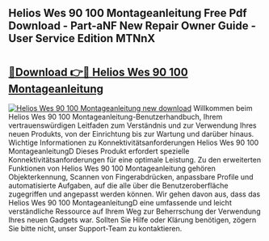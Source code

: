 ## Helios Wes 90 100 Montageanleitung Free Pdf Download - Part-aNF New Repair Owner Guide - User Service Edition MTNnX

# <h2><a href="http://df8al7.blite.top/?on=Helios+Wes+90+100+Montageanleitung">🔗Download 👉🔴 Helios Wes 90 100 Montageanleitung</a></h2>

[![Helios Wes 90 100 Montageanleitung new download](https://i.imgur.com/lujVjoI.png)](http://df8al7.blite.top/?on=Helios+Wes+90+100+Montageanleitung)
Willkommen beim Helios Wes 90 100 Montageanleitung-Benutzerhandbuch, Ihrem vertrauenswürdigen Leitfaden zum Verständnis und zur Verwendung Ihres neuen Produkts, von der Einrichtung bis zur Wartung und darüber hinaus. Wichtige Informationen zu Konnektivitätsanforderungen Helios Wes 90 100 MontageanleitungD Dieses Produkt erfordert spezielle Konnektivitätsanforderungen für eine optimale Leistung. Zu den erweiterten Funktionen von Helios Wes 90 100 Montageanleitung gehören Objekterkennung, Scannen von Fingerabdrücken, anpassbare Profile und automatisierte Aufgaben, auf die alle über die Benutzeroberfläche zugegriffen und angepasst werden können. Wir gehen davon aus, dass das Helios Wes 90 100 MontageanleitungD eine umfassende und leicht verständliche Ressource auf Ihrem Weg zur Beherrschung der Verwendung Ihres neuen Gadgets war. Sollten Sie Hilfe oder Klärung benötigen, zögern Sie bitte nicht, unser Support-Team zu kontaktieren.
